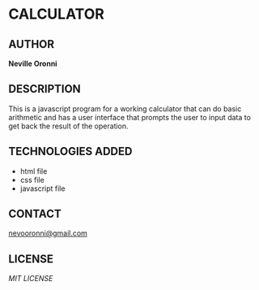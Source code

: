 # CALCULATOR

## AUTHOR
**Neville Oronni**

## DESCRIPTION
This is a javascript program for a working calculator that can do basic arithmetic
and has a user interface that prompts the user to input data to get back the
result of the operation.

## TECHNOLOGIES ADDED
* html file
* css file
* javascript file

## CONTACT

[nevooronni@gmail.com](nevooronni@gmail.com)

## LICENSE
*MIT LICENSE*
